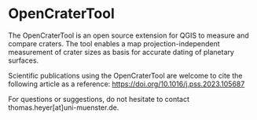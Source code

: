 # OpenCraterTool
The OpenCraterTool is an open source extension for QGIS to measure and compare craters. The tool enables a map projection-independent measurement of crater sizes as basis for accurate dating of planetary surfaces.

Scientific publications using the OpenCraterTool are welcome to cite the following article as a reference:
https://doi.org/10.1016/j.pss.2023.105687

For questions or suggestions, do not hesitate to contact thomas.heyer[at]uni-muenster.de.


